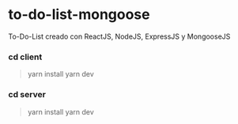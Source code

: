 # to-do-list-mongoose

To-Do-List creado con ReactJS, NodeJS, ExpressJS y MongooseJS

### cd client
> yarn install
> yarn dev

### cd server
> yarn install
> yarn dev
